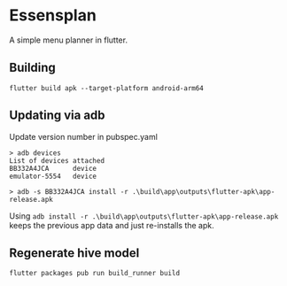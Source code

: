 # Essensplan

A simple menu planner in flutter.


## Building
`flutter build apk --target-platform android-arm64`

## Updating via adb

Update version number in pubspec.yaml

```
> adb devices
List of devices attached
BB332A4JCA      device
emulator-5554   device

> adb -s BB332A4JCA install -r .\build\app\outputs\flutter-apk\app-release.apk
```
Using `adb install -r .\build\app\outputs\flutter-apk\app-release.apk` keeps the previous app data and just re-installs the apk.


## Regenerate hive model
`flutter packages pub run build_runner build`